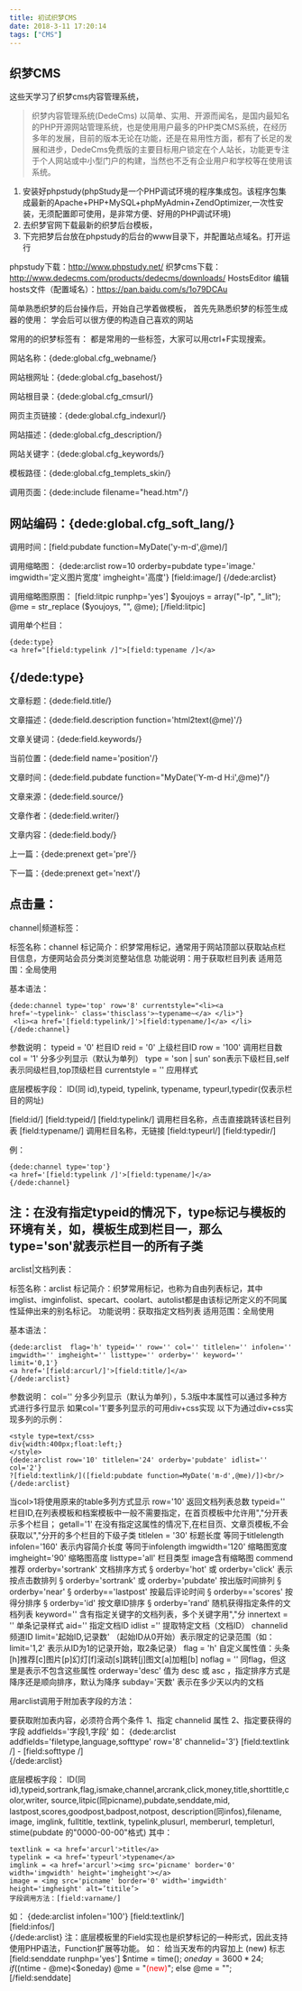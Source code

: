 ```yaml
---
title: 初试织梦CMS
date: 2018-3-11 17:20:14
tags: ["CMS"]
---
```


## 织梦CMS
这些天学习了织梦cms内容管理系统，
> 织梦内容管理系统(DedeCms) 以简单、实用、开源而闻名，是国内最知名的PHP开源网站管理系统，也是使用用户最多的PHP类CMS系统，在经历多年的发展，目前的版本无论在功能，还是在易用性方面，都有了长足的发展和进步，DedeCms免费版的主要目标用户锁定在个人站长，功能更专注于个人网站或中小型门户的构建，当然也不乏有企业用户和学校等在使用该系统。

1. 安装好phpstudy(phpStudy是一个PHP调试环境的程序集成包。该程序包集成最新的Apache+PHP+MySQL+phpMyAdmin+ZendOptimizer,一次性安装，无须配置即可使用，是非常方便、好用的PHP调试环境)
2. 去织梦官网下载最新的织梦后台模板，
3. 下完把梦后台放在phpstudy的后台的www目录下，并配置站点域名。打开运行


phpstudy下载：http://www.phpstudy.net/
织梦cms下载：http://www.dedecms.com/products/dedecms/downloads/
HostsEditor 编辑hosts文件（配置域名）：https://pan.baidu.com/s/1o79DCAu

简单熟悉织梦的后台操作后，开始自己学着做模板，
首先先熟悉织梦的标签生成器的使用：
学会后可以很方便的构造自己喜欢的网站

常用的的织梦标签有：
都是常用的一些标签，大家可以用ctrl+F实现搜索。

网站名称：{dede:global.cfg_webname/}
 
网站根网址：{dede:global.cfg_basehost/}
 
网站根目录：{dede:global.cfg_cmsurl/}
 
网页主页链接：{dede:global.cfg_indexurl/}
 
网站描述：{dede:global.cfg_description/}
 
网站关键字：{dede:global.cfg_keywords/}
 
模板路径：{dede:global.cfg_templets_skin/}
 
调用页面：{dede:include filename="head.htm"/}
 
网站编码：{dede:global.cfg_soft_lang/}
-----------------------------------------------------------------------------------------------
调用时间：[field:pubdate function=MyDate('y-m-d',@me)/]
 
调用缩略图：
{dede:arclist row=10 orderby=pubdate type='image.' imgwidth='定义图片宽度' imgheight='高度'}
[field:image/]
{/dede:arclist}
 
调用缩略图原图：
[field:litpic runphp='yes'] 
$youjoys = array("-lp", "_lit"); 
@me = str_replace ($youjoys, "", @me); 
[/field:litpic]
 
调用单个栏目：
```
{dede:type}
<a href="[field:typelink /]">[field:typename /]</a>
```
{/dede:type}
-----------------------------------------------------------------------------------------------
文章标题：{dede:field.title/}
 
文章描述：{dede:field.description function='html2text(@me)'/}
 
文章关键词：{dede:field.keywords/}
 
当前位置：{dede:field name='position'/}
 
文章时间：{dede:field.pubdate function="MyDate('Y-m-d H:i',@me)"/}
 
文章来源：{dede:field.source/}
 
文章作者：{dede:field.writer/}
 
文章内容：{dede:field.body/}
 
上一篇：{dede:prenext get='pre'/}
 
下一篇：{dede:prenext get='next'/}
 
点击量：<script src="{dede:field name='phpurl'/}/count.php?view=yes&aid={dede:field name='id'/}&mid={dede:field name='mid'/}" type='text/javascript' language="javascript"></script>
-----------------------------------------------------------------------------------------------
channel|频道标签：
 
标签名称：channel
标记简介：织梦常用标记，通常用于网站顶部以获取站点栏目信息，方便网站会员分类浏览整站信息
功能说明：用于获取栏目列表
适用范围：全局使用
 
基本语法：
```
{dede:channel type='top' row='8' currentstyle="<li><a href='~typelink~' class='thisclass'>~typename~</a> </li>"}
 <li><a href='[field:typelink/]'>[field:typename/]</a> </li>
{/dede:channel}
```
参数说明：
typeid = '0'  栏目ID
reid = '0' 上级栏目ID
row = '100' 调用栏目数
col = '1' 分多少列显示（默认为单列）
type = 'son | sun' son表示下级栏目,self表示同级栏目,top顶级栏目
currentstyle = '' 应用样式
 
底层模板字段：
ID(同 id),typeid, typelink, typename, typeurl,typedir(仅表示栏目的网址)
 
[field:id/]
[field:typeid/]
[field:typelink/] 调用栏目名称，点击直接跳转该栏目列表
[field:typename/] 调用栏目名称，无链接
[field:typeurl/]
[field:typedir/]
 
例：
```
{dede:channel type='top'}
<a href='[field:typelink /]'>[field:typename/]</a> 
{/dede:channel}
```
注：在没有指定typeid的情况下，type标记与模板的环境有关，如，模板生成到栏目一，那么type='son'就表示栏目一的所有子类
--------------------------------------------------------------------------------------------
arclist|文档列表： 
 
标签名称：arclist
标记简介：织梦常用标记，也称为自由列表标记，其中imglist、imginfolist、specart、coolart、autolist都是由该标记所定义的不同属性延伸出来的别名标记。
功能说明：获取指定文档列表
适用范围：全局使用
 
基本语法：
```
{dede:arclist  flag='h' typeid='' row='' col='' titlelen='' infolen='' imgwidth='' imgheight='' listtype='' orderby='' keyword='' limit='0,1'}
<a href='[field:arcurl/]'>[field:title/]</a>
{/dede:arclist}
```
参数说明：
col='' 分多少列显示（默认为单列），5.3版中本属性可以通过多种方式进行多行显示
如果col='1'要多列显示的可用div+css实现
以下为通过div+css实现多列的示例：
```
<style type=text/css>
div{width:400px;float:left;}
</style>
{dede:arclist row='10' titlelen='24' orderby='pubdate' idlist='' col='2'}
?[field:textlink/]([field:pubdate function=MyDate('m-d',@me)/])<br/>
{/dede:arclist}
```
当col>1将使用原来的table多列方式显示
row='10' 返回文档列表总数
typeid='' 栏目ID,在列表模板和档案模板中一般不需要指定，在首页模板中允许用","分开表示多个栏目；
getall='1' 在没有指定这属性的情况下,在栏目页、文章页模板,不会获取以","分开的多个栏目的下级子类
titlelen = '30' 标题长度 等同于titlelength
infolen='160' 表示内容简介长度 等同于infolength
imgwidth='120' 缩略图宽度
imgheight='90' 缩略图高度
listtype='all' 栏目类型 image含有缩略图 commend推荐
orderby='sortrank' 文档排序方式
§ orderby='hot' 或 orderby='click' 表示按点击数排列
§ orderby='sortrank' 或 orderby='pubdate' 按出版时间排列
§ orderby='near'
§ orderby=='lastpost' 按最后评论时间
§ orderby=='scores' 按得分排序
§ orderby='id' 按文章ID排序
§ orderby='rand' 随机获得指定条件的文档列表
keyword='' 含有指定关键字的文档列表，多个关键字用","分
innertext = '' 单条记录样式
aid='' 指定文档ID
idlist ='' 提取特定文档（文档ID）
channelid 频道ID
limit='起始ID,记录数'  （起始ID从0开始）表示限定的记录范围（如：limit='1,2'  表示从ID为1的记录开始，取2条记录）
flag = 'h' 自定义属性值：头条[h]推荐[c]图片[p]幻灯[f]滚动[s]跳转[j]图文[a]加粗[b]
noflag = '' 同flag，但这里是表示不包含这些属性
orderway='desc' 值为 desc 或 asc ，指定排序方式是降序还是顺向排序，默认为降序
subday='天数' 表示在多少天以内的文档
 
 
用arclist调用于附加表字段的方法：
 
要获取附加表内容，必须符合两个条件
1、指定 channelid 属性
2、指定要获得的字段 addfields='字段1,字段'
如：
{dede:arclist addfields='filetype,language,softtype' row='8' channelid='3'}
[field:textlink /] - [field:softtype /]<br />
{/dede:arclist}
 
底层模板字段：
ID(同 id),typeid,sortrank,flag,ismake,channel,arcrank,click,money,title,shorttitle,color,writer,
source,litpic(同picname),pubdate,senddate,mid, lastpost,scores,goodpost,badpost,notpost,
description(同infos),filename, image, imglink, fulltitle, textlink, typelink,plusurl, memberurl, templeturl,
stime(pubdate 的"0000-00-00"格式)
其中：
```
textlink = <a href='arcurl'>title</a>
typelink = <a href='typeurl'>typename</a>
imglink = <a href='arcurl'><img src='picname' border='0' width='imgwidth' height='imgheight'></a>
image = <img src='picname' border='0' width='imgwidth' height='imgheight' alt=’titile’>
字段调用方法：[field:varname/]
```
如：
{dede:arclist infolen='100'}
[field:textlink/]
<br>
[field:infos/]
<br>
{/dede:arclist}
注：底层模板里的Field实现也是织梦标记的一种形式，因此支持使用PHP语法，Function扩展等功能。
如： 给当天发布的内容加上 (new) 标志
[field:senddate runphp='yes'] 
$ntime = time();
$oneday = 3600 * 24;
if(($ntime - @me)<$oneday) @me = "<font color='red'>(new)</font>";
else @me = "";
[/field:senddate]
